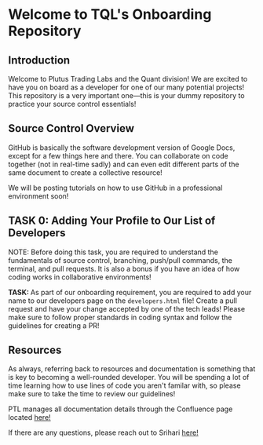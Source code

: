 # Welcome to TQL's Onboarding Repository

## Introduction

Welcome to Plutus Trading Labs and the Quant division! We are excited to have you on board as a developer for one of our many potential projects! This repository is a very important one—this is your dummy repository to practice your source control essentials!

## Source Control Overview

GitHub is basically the software development version of Google Docs, except for a few things here and there. You can collaborate on code together (not in real-time sadly) and can even edit different parts of the same document to create a collective resource!

We will be posting tutorials on how to use GitHub in a professional environment soon!

## TASK 0: Adding Your Profile to Our List of Developers

NOTE: Before doing this task, you are required to understand the fundamentals of source control, branching, push/pull commands, the terminal, and pull requests. It is also a bonus if you have an idea of how coding works in collaborative environments!

<strong>TASK: </strong>As part of our onboarding requirement, you are required to add your name to our developers page on the <code>developers.html</code> file! Create a pull request and have your change accepted by one of the tech leads! Please make sure to follow proper standards in coding syntax and follow the guidelines for creating a PR!

## Resources

As always, referring back to resources and documentation is something that is key to becoming a well-rounded developer. You will be spending a lot of time learning how to use lines of code you aren't familar with, so please make sure to take the time to review our guidelines!

PTL manages all documentation details through the Confluence page located <a href="https://plutustradinglabs.atlassian.net/wiki/spaces/PTL/pages/98452/The+Quant+Lab">here!</a>

If there are any questions, please reach out to Srihari <a href="mailto:raman.sr@northeastern.edu">here!</a>

